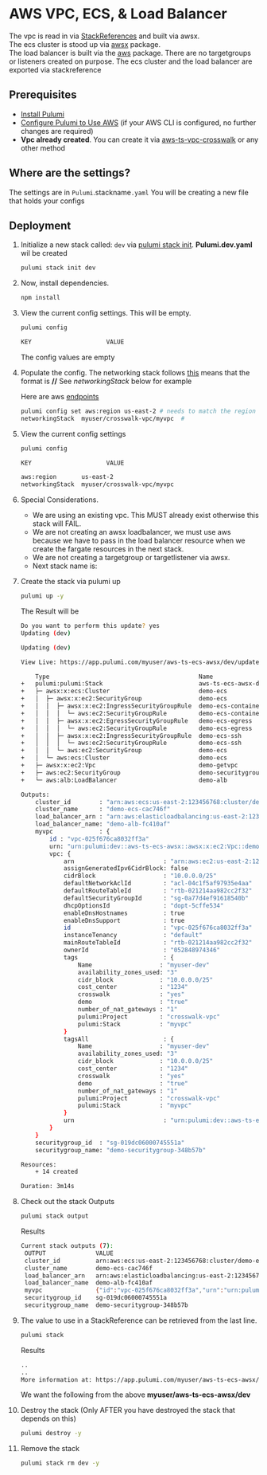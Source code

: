 
# AWS VPC, ECS, & Load Balancer

The vpc is read in via [StackReferences](https://www.pulumi.com/docs/intro/concepts/stack/#stackreferences) and built via awsx.  
The ecs cluster is stood up via [awsx](https://www.pulumi.com/docs/reference/pkg/nodejs/pulumi/awsx/ecs/) package.  
The load balancer is built via the [aws](https://www.pulumi.com/docs/reference/pkg/aws/applicationloadbalancing/) package.  There are no targetgroups or listeners created on purpose.
The ecs cluster and the load balancer are exported via stackreference

## Prerequisites

* [Install Pulumi](https://www.pulumi.com/docs/get-started/install/)
* [Configure Pulumi to Use AWS](https://www.pulumi.com/docs/intro/cloud-providers/aws/setup/) (if your AWS CLI is configured, no further changes are required)
* **Vpc already created**.  You can create it via [aws-ts-vpc-crosswalk](https://github.com/tusharshahrs/pulumi-home/tree/main/aws-ts-vpc-crosswalk) or any other method

## Where are the settings?
 The settings are in `Pulumi`.stackname`.yaml`
 You will be creating a new file that holds your configs

## Deployment

1. Initialize a new stack called: `dev` via [pulumi stack init](https://www.pulumi.com/docs/reference/cli/pulumi_stack_init/).  **Pulumi.dev.yaml** wil be created
      ```bash
      pulumi stack init dev
      ```
1. Now, install dependencies.

   ```bash
   npm install
   ```

1. View the current config settings. This will be empty.
   ```bash
   pulumi config
   ```

   ```bash
   KEY                     VALUE
   ```
   The config values are empty

1. Populate the config.  The networking stack follows [this](https://www.pulumi.com/docs/intro/concepts/stack/#stackreferences) 
   means that the format is **<organization>/<project>/<stack>** See *networkingStack* below for example

   Here are aws [endpoints](https://docs.aws.amazon.com/general/latest/gr/rande.html)

    ```bash
    pulumi config set aws:region us-east-2 # needs to match the region where the vpc is stood up.
    networkingStack  myuser/crosswalk-vpc/myvpc  #
    ```

1. View the current config settings
    ```bash
    pulumi config
    ```

    ```bash
    KEY                     VALUE

    aws:region       us-east-2
    networkingStack  myuser/crosswalk-vpc/myvpc
    ```

1. Special Considerations.  
   - We are using an existing vpc.  This MUST already exist otherwise this stack will FAIL.
   - We are not creating an awsx loadbalancer, we must use aws because we have to pass in the load balancer resource when we create the fargate resources in the next stack.
   - We are not creating a targetgroup or targetlistener via awsx.  
   - Next stack name is:  

1. Create the stack via pulumi up
    ```bash
    pulumi up -y
    ```

    The Result will be
    ```bash
    Do you want to perform this update? yes
    Updating (dev)

    Updating (dev)

    View Live: https://app.pulumi.com/myuser/aws-ts-ecs-awsx/dev/updates/22

        Type                                          Name                 Status      
    +   pulumi:pulumi:Stack                           aws-ts-ecs-awsx-dev  created     
    +   ├─ awsx:x:ecs:Cluster                         demo-ecs             created     
    +   │  ├─ awsx:x:ec2:SecurityGroup                demo-ecs             created     
    +   │  │  ├─ awsx:x:ec2:IngressSecurityGroupRule  demo-ecs-containers  created     
    +   │  │  │  └─ aws:ec2:SecurityGroupRule         demo-ecs-containers  created     
    +   │  │  ├─ awsx:x:ec2:EgressSecurityGroupRule   demo-ecs-egress      created     
    +   │  │  │  └─ aws:ec2:SecurityGroupRule         demo-ecs-egress      created     
    +   │  │  ├─ awsx:x:ec2:IngressSecurityGroupRule  demo-ecs-ssh         created     
    +   │  │  │  └─ aws:ec2:SecurityGroupRule         demo-ecs-ssh         created     
    +   │  │  └─ aws:ec2:SecurityGroup                demo-ecs             created     
    +   │  └─ aws:ecs:Cluster                         demo-ecs             created     
    +   ├─ awsx:x:ec2:Vpc                             demo-getvpc          created     
    +   ├─ aws:ec2:SecurityGroup                      demo-securitygroup   created     
    +   └─ aws:alb:LoadBalancer                       demo-alb             created     
    
    Outputs:
        cluster_id        : "arn:aws:ecs:us-east-2:123456768:cluster/demo-ecs-cac746f"
        cluster_name      : "demo-ecs-cac746f"
        load_balancer_arn : "arn:aws:elasticloadbalancing:us-east-2:123456768:loadbalancer/app/demo-alb-fc410af/dfb6a78ca7fdf37b"
        load_balancer_name: "demo-alb-fc410af"
        myvpc             : {
            id : "vpc-025f676ca8032ff3a"
            urn: "urn:pulumi:dev::aws-ts-ecs-awsx::awsx:x:ec2:Vpc::demo-getvpc"
            vpc: {
                arn                         : "arn:aws:ec2:us-east-2:123456768:vpc/vpc-025f676ca8032ff3a"
                assignGeneratedIpv6CidrBlock: false
                cidrBlock                   : "10.0.0.0/25"
                defaultNetworkAclId         : "acl-04c1f5af97935e4aa"
                defaultRouteTableId         : "rtb-021214aa982cc2f32"
                defaultSecurityGroupId      : "sg-0a77d4ef91618540b"
                dhcpOptionsId               : "dopt-5cffe534"
                enableDnsHostnames          : true
                enableDnsSupport            : true
                id                          : "vpc-025f676ca8032ff3a"
                instanceTenancy             : "default"
                mainRouteTableId            : "rtb-021214aa982cc2f32"
                ownerId                     : "052848974346"
                tags                        : {
                    Name                   : "myuser-dev"
                    availability_zones_used: "3"
                    cidr_block             : "10.0.0.0/25"
                    cost_center            : "1234"
                    crosswalk              : "yes"
                    demo                   : "true"
                    number_of_nat_gateways : "1"
                    pulumi:Project         : "crosswalk-vpc"
                    pulumi:Stack           : "myvpc"
                }
                tagsAll                     : {
                    Name                   : "myuser-dev"
                    availability_zones_used: "3"
                    cidr_block             : "10.0.0.0/25"
                    cost_center            : "1234"
                    crosswalk              : "yes"
                    demo                   : "true"
                    number_of_nat_gateways : "1"
                    pulumi:Project         : "crosswalk-vpc"
                    pulumi:Stack           : "myvpc"
                }
                urn                         : "urn:pulumi:dev::aws-ts-ecs-awsx::aws:ec2/vpc:Vpc::demo-getvpc"
            }
        }
        securitygroup_id  : "sg-019dc06000745551a"
        securitygroup_name: "demo-securitygroup-348b57b"

    Resources:
        + 14 created

    Duration: 3m14s

1. Check out the stack Outputs
   ```bash
   pulumi stack output
   ```

   Results
   ```bash
   Current stack outputs (7):
    OUTPUT              VALUE
    cluster_id          arn:aws:ecs:us-east-2:123456768:cluster/demo-ecs-cac746f
    cluster_name        demo-ecs-cac746f
    load_balancer_arn   arn:aws:elasticloadbalancing:us-east-2:123456768:loadbalancer/app/demo-alb-fc410af/dfb6a78ca7fdf37b
    load_balancer_name  demo-alb-fc410af
    myvpc               {"id":"vpc-025f676ca8032ff3a","urn":"urn:pulumi:dev::aws-ts-ecs-awsx::awsx:x:ec2:Vpc::demo-getvpc","vpc":{"arn":"arn:aws:ec2:us-east-2:123456768:vpc/vpc-025f676ca8032ff3a","assignGeneratedIpv6CidrBlock":false,"cidrBlock":"10.0.0.0/25","defaultNetworkAclId":"acl-04c1f5af97935e4aa","defaultRouteTableId":"rtb-021214aa982cc2f32","defaultSecurityGroupId":"sg-0a77d4ef91618540b","dhcpOptionsId":"dopt-5cffe534","enableDnsHostnames":true,"enableDnsSupport":true,"id":"vpc-025f676ca8032ff3a","instanceTenancy":"default","ipv6AssociationId":"","ipv6CidrBlock":"","mainRouteTableId":"rtb-021214aa982cc2f32","ownerId":"052848974346","tags":{"Name":"myuser-dev","availability_zones_used":"3","cidr_block":"10.0.0.0/25","cost_center":"1234","crosswalk":"yes","demo":"true","number_of_nat_gateways":"1","pulumi:Project":"crosswalk-vpc","pulumi:Stack":"myvpc"},"tagsAll":{"Name":"myuser-dev","availability_zones_used":"3","cidr_block":"10.0.0.0/25","cost_center":"1234","crosswalk":"yes","demo":"true","number_of_nat_gateways":"1","pulumi:Project":"crosswalk-vpc","pulumi:Stack":"myvpc"},"urn":"urn:pulumi:dev::aws-ts-ecs-awsx::aws:ec2/vpc:Vpc::demo-getvpc"}}
    securitygroup_id    sg-019dc06000745551a
    securitygroup_name  demo-securitygroup-348b57b
   ```

1. The value to use in a StackReference can be retrieved from the last line.
   ```bash
   pulumi stack
   ```

   Results
   ```bash
   ..
   ..
   More information at: https://app.pulumi.com/myuser/aws-ts-ecs-awsx/dev
   ```
   We want the following from the above
   **myuser/aws-ts-ecs-awsx/dev**

1. Destroy the stack (Only AFTER you have destroyed the stack that depends on this)
   ```bash
   pulumi destroy -y
   ```

1. Remove the stack
   ```bash
   pulumi stack rm dev -y
   ```